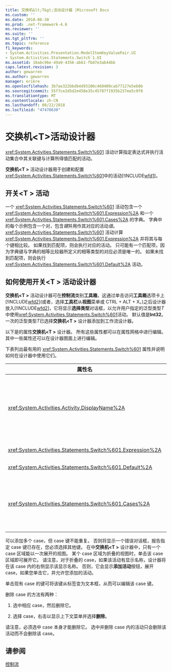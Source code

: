 ```yaml
---
title: 交换机&lt;T&gt;活动设计器 |Microsoft Docs
ms.custom: ''
ms.date: 2018-06-30
ms.prod: .net-framework-4.6
ms.reviewer: ''
ms.suite: ''
ms.tgt_pltfrm: ''
ms.topic: reference
f1_keywords:
- System.Activities.Presentation.ModelItemKeyValuePair.UI
- System.Activities.Statements.Switch`1.UI
ms.assetid: 18a6c96e-49a9-4356-ab61-fbd7e3ab44bb
caps.latest.revision: 3
author: gewarren
ms.author: gewarren
manager: erikre
ms.openlocfilehash: 3b7ae322bbdb4d93106c468409cab77127e5eb0b
ms.sourcegitcommit: 55f7ce2d5d2e458e35c45787f1935b237ee5c9f8
ms.translationtype: MT
ms.contentlocale: zh-CN
ms.lasthandoff: 08/22/2018
ms.locfileid: "47470630"
---
```

# <a name="switchlttgt-activity-designer"></a>交换机&lt;T&gt;活动设计器
<xref:System.Activities.Statements.Switch%601> 活动计算指定表达式并执行活动集合中其关联键与计算所得值匹配的活动。  
  
 **交换机\<T >** 活动设计器用于创建和配置<xref:System.Activities.Statements.Switch%601>中的活动[!INCLUDE[wfd1](../includes/wfd1-md.md)]。  
  
## <a name="the-switchtactivity"></a>开关\<T > 活动  
 一个 <xref:System.Activities.Statements.Switch%601> 活动包含一个 <xref:System.Activities.Statements.Switch%601.Expression%2A> 和一个 <xref:System.Activities.Statements.Switch%601.Cases%2A> 的字典。 字典中的每个示例包含一个对，包含*键*并用作其对应的活动*值*。 <xref:System.Activities.Statements.Switch%601> 活动计算 <xref:System.Activities.Statements.Switch%601.Expression%2A> 并将其与每个键相比较。 如果找到匹配项，则会执行对应的活动。 只可能有一个匹配项，因为字典键与字典的相等比较器所定义的相等类型的对应必须是唯一的。 如果未找到匹配项，则会执行 <xref:System.Activities.Statements.Switch%601.Default%2A> 活动。  
  
## <a name="how-to-use-the-switcht-activity-designer"></a>如何使用开关\<T > 活动设计器  
 **交换机\<T >** 活动设计器可在**控制流**类别**工具箱**，这通过单击访问**工具箱**选项卡上[!INCLUDE[wfd2](../includes/wfd2-md.md)](或者，选择**工具栏**从**视图**菜单或 CTRL + ALT + X。)之后设计器放入[!INCLUDE[wfd2](../includes/wfd2-md.md)]，它将显示**选择类型**对话框，以允许用户指定的泛型类型*T*中使用<xref:System.Activities.Statements.Switch%601>活动。 默认值是**Int32**。 一次的泛型类型*T*已选择**交换机\<T >** 设计器添加到工作流设计器。  
  
 以下是的属性**交换机\<T >** 设计器。 所有这些属性都可以在属性网格中进行编辑。 其中一些属性还可以在设计器图面上进行编辑。  
  
 下表列出最有用的 <xref:System.Activities.Statements.Switch%601> 属性并说明如何在设计器中使用它们。  
  
|属性名|必需|用法|  
|-------------------|--------------|-----------|  
|<xref:System.Activities.Activity.DisplayName%2A>|False|指定 <xref:System.Activities.Statements.Switch%601> 活动设计器的友好名称。 默认值为 Switch\<Int32 >。 可以在编辑该值**属性**窗口或直接在设计器的标头。<br /><br /> 虽然 <xref:System.Activities.Activity.DisplayName%2A> 不是绝对必需的，但最好使用该属性。|  
|<xref:System.Activities.Statements.Switch%601.Expression%2A>|True|指定用于与 case 集合中的键进行比较以确定执行哪个 case 的表达式。|  
|<xref:System.Activities.Statements.Switch%601.Default%2A>||指定未找到匹配项时执行的活动。 单击**添加活动**以打开设计器上的按钮**默认**框可放置在活动的位置。|  
|<xref:System.Activities.Statements.Switch%601.Cases%2A>||指定要计算的 case。 若要添加 case，请单击**添加新的用例**底部的按钮**交换机\<T >** 设计器。 该按钮将变为文本框 (如果添加此开关时选择的泛型类型的组合框\<T > 为 String 或 Enum)。 添加中的键后**Case 值**框中，case 区域将展开，可以删除活动的提示文本"此处放置活动"来定义这种情况的执行逻辑。|  
  
 可以添加多个 case，但 case 键不能重复。 否则将显示一个错误对话框，报告指定 case 键已存在，您必须选择其他键。 在中**交换机\<T >** 设计器中，只有一个 case 区域能以一次展开的视图。 某个 case 区域为折叠的视图时，单击该 case 区域即可展开它。 请注意，对于折叠的 case，如果该活动有显示名称，设计器将在该 case 内的右侧显示该显示名称。 否则，它会显示**添加活动**按钮，展开 case，如果您单击它，并允许您添加的活动。  
  
 单击现有 case 的键可将该键从标签变为文本框，从而可以编辑该 case 键。  
  
 删除 case 的方法有两种：  
  
1.  选中相应 case，然后删除它。  
  
2.  选择 case，右击以显示上下文菜单并选择**删除**。  
  
 请注意，必须选中 case 本身才能删除它。 选中并删除 case 内的活动只会删除该活动而不会删除该 case。  
  
## <a name="see-also"></a>请参阅  
 [控制流](../workflow-designer/control-flow-activity-designers.md)